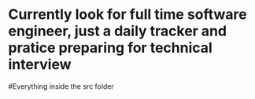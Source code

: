 # Currently look for full time software engineer, just a daily tracker and pratice preparing for technical interview 

#Everything inside the src folder
